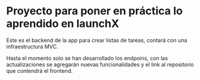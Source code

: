 # Proyecto para poner en práctica lo aprendido en launchX
Este es el backend de la app para crear listas de tareas, contará con una infraestructura MVC.

Hasta el momento solo se han desarrollado los endpoins, con las actualizaciones se agregarán nuevas funcionalidades y el link al repositorio que contendrá el frontend.

